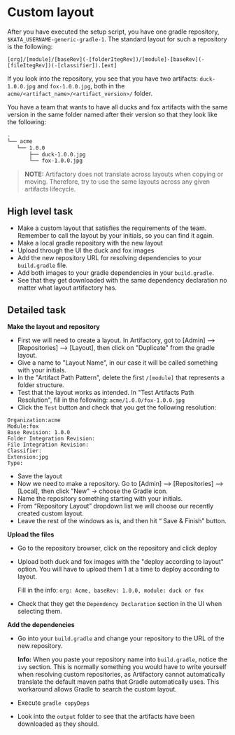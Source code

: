 # Custom layout

After you have executed the setup script, you have one gradle repository, `$KATA_USERNAME-generic-gradle-1`.
The standard layout for such a repository is the following:

```
[org]/[module]/[baseRev](-[folderItegRev])/[module]-[baseRev](-[fileItegRev])(-[classifier]).[ext]
```

If you look into the repository, you see that you have two artifacts: `duck-1.0.0.jpg` and `fox-1.0.0.jpg`, both in the `acme/<artifact_name>/<artifact_version>/` folder.

You have a team that wants to have all ducks and fox artifacts with the same version in the same folder named after their version so that they look like the following:

```bash
.
└── acme
   └── 1.0.0
       ├── duck-1.0.0.jpg
       └── fox-1.0.0.jpg

```

> **NOTE:** Artifactory does not translate across layouts when copying or moving. Therefore, try to use the same layouts across any given artifacts lifecycle.

## High level task

* Make a custom layout that satisfies the requirements of the team. Remember to call the layout by your initials, so you can find it again.
* Make a local gradle repository with the new layout
* Upload through the UI the duck and fox images
* Add the new repository URL for resolving dependencies to your `build.gradle` file.
* Add both images to your gradle dependencies in your `build.gradle`.
* See that they get downloaded with the same dependency declaration no matter what layout artifactory has.

## Detailed task

**Make the layout and repository**

* First we will need to create a layout. In Artifactory, got to [Admin] —> [Repositories] —> [Layout], then click on "Duplicate" from the gradle layout.
* Give a name to "Layout Name", in our case it will be called something with your initials.
* In the "Artifact Path Pattern", delete the first `/[module]` that represents a folder structure.
* Test that the layout works as intended. In "Test Artifacts Path Resolution", fill in the following: `acme/1.0.0/fox-1.0.0.jpg`
* Click the `Test` button and check that you get the following resolution:

```
Organization:acme
Module:fox
Base Revision: 1.0.0
Folder Integration Revision:
File Integration Revision:
Classifier:
Extension:jpg
Type:
```

* Save the layout
* Now we need to make a repository. Go to [Admin] —> [Repositories] —> [Local], then click "New" -> choose the Gradle icon.
* Name the repository something starting with your initials.
* From “Repository Layout” dropdown list we will choose our recently created custom layout.
* Leave the rest of the windows as is, and then hit “ Save & Finish” button.

**Upload the files**

* Go to the repository browser, click on the repository and click deploy
* Upload both duck and fox images with the "deploy according to layout" option. You will have to upload them 1 at a time to deploy according to layout.

    Fill in the info: `org: Acme, baseRev: 1.0.0, module: duck or fox`
* Check that they get the `Dependency Declaration` section in the UI when selecting them.

**Add the dependencies**

* Go into your `build.gradle` and change your repository to the URL of the new repository.

    **Info:** When you paste your repository name into `build.gradle`, notice the `ivy` section. This is normally something you would have to write yourself when resolving custom repositories, as Artifactory cannot automatically translate the default maven paths that Gradle automatically uses. This workaround allows Gradle to search the custom layout.

* Execute `gradle copyDeps`
* Look into the `output` folder to see that the artifacts have been downloaded as they should.